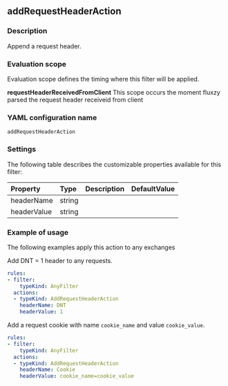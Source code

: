 ## addRequestHeaderAction

### Description

Append a request header.

### Evaluation scope

Evaluation scope defines the timing where this filter will be applied. 

**requestHeaderReceivedFromClient** This scope occurs the moment fluxzy parsed the request header receiveid from client

### YAML configuration name

    addRequestHeaderAction

### Settings

The following table describes the customizable properties available for this filter: 

| Property | Type | Description | DefaultValue |
| :------- | :------- | :------- | -------- |
| headerName | string |  |  |
| headerValue | string |  |  |

### Example of usage

The following examples apply this action to any exchanges

Add DNT = 1 header to any requests.

```yaml
rules:
- filter:
    typeKind: AnyFilter
  actions:
  - typeKind: AddRequestHeaderAction
    headerName: DNT
    headerValue: 1
```


Add a request cookie with name `cookie_name` and value `cookie_value`.

```yaml
rules:
- filter:
    typeKind: AnyFilter
  actions:
  - typeKind: AddRequestHeaderAction
    headerName: Cookie
    headerValue: cookie_name=cookie_value
```



